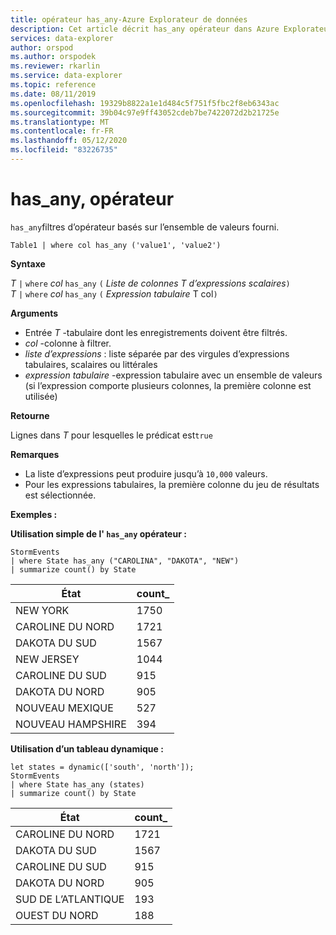 ```yaml
---
title: opérateur has_any-Azure Explorateur de données
description: Cet article décrit has_any opérateur dans Azure Explorateur de données.
services: data-explorer
author: orspod
ms.author: orspodek
ms.reviewer: rkarlin
ms.service: data-explorer
ms.topic: reference
ms.date: 08/11/2019
ms.openlocfilehash: 19329b8822a1e1d484c5f751f5fbc2f8eb6343ac
ms.sourcegitcommit: 39b04c97e9ff43052cdeb7be7422072d2b21725e
ms.translationtype: MT
ms.contentlocale: fr-FR
ms.lasthandoff: 05/12/2020
ms.locfileid: "83226735"
---
```

# <a name="has_any-operator"></a>has_any, opérateur

`has_any`filtres d’opérateur basés sur l’ensemble de valeurs fourni.

```kusto
Table1 | where col has_any ('value1', 'value2')
```

**Syntaxe**

*T* `|` `where` *col* `has_any` `(` *Liste de colonnes T d’expressions scalaires*`)`   
*T* `|` `where` *col* `has_any` `(` *Expression tabulaire* T col`)`   
 
**Arguments**

* Entrée *T* -tabulaire dont les enregistrements doivent être filtrés.
* *col* -colonne à filtrer.
* *liste d’expressions* : liste séparée par des virgules d’expressions tabulaires, scalaires ou littérales  
* *expression tabulaire* -expression tabulaire avec un ensemble de valeurs (si l’expression comporte plusieurs colonnes, la première colonne est utilisée)

**Retourne**

Lignes dans *T* pour lesquelles le prédicat est`true`

**Remarques**

* La liste d’expressions peut produire jusqu’à `10,000` valeurs.    
* Pour les expressions tabulaires, la première colonne du jeu de résultats est sélectionnée.   

**Exemples :**  

**Utilisation simple de l' `has_any` opérateur :**  

<!-- csl: https://help.kusto.windows.net/Samples -->
```kusto
StormEvents 
| where State has_any ("CAROLINA", "DAKOTA", "NEW") 
| summarize count() by State
```

|État|count_|
|---|---|
|NEW YORK|1750|
|CAROLINE DU NORD|1721|
|DAKOTA DU SUD|1567|
|NEW JERSEY|1044|
|CAROLINE DU SUD|915|
|DAKOTA DU NORD|905|
|NOUVEAU MEXIQUE|527|
|NOUVEAU HAMPSHIRE|394|


**Utilisation d’un tableau dynamique :**

<!-- csl: https://help.kusto.windows.net/Samples -->
```kusto
let states = dynamic(['south', 'north']);
StormEvents 
| where State has_any (states)
| summarize count() by State
```

|État|count_|
|---|---|
|CAROLINE DU NORD|1721|
|DAKOTA DU SUD|1567|
|CAROLINE DU SUD|915|
|DAKOTA DU NORD|905|
|SUD DE L’ATLANTIQUE|193|
|OUEST DU NORD|188|
